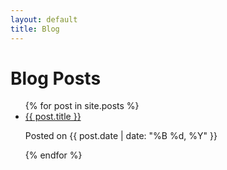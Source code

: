 ```yaml
---
layout: default
title: Blog
---
```


# Blog Posts



<div class="blog-list">
    <ul>
        {% for post in site.posts %}
        <li>
            <a href="{{ post.url | prepend: site.baseurl }}">{{ post.title }}</a>
            <p>Posted on {{ post.date | date: "%B %d, %Y" }}</p>
        </li>
        {% endfor %}
    </ul>
</div>
